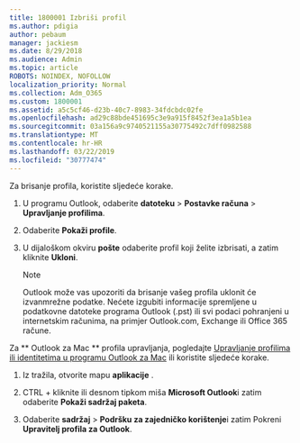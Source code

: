 ```yaml
---
title: 1800001 Izbriši profil
ms.author: pdigia
author: pebaum
manager: jackiesm
ms.date: 8/29/2018
ms.audience: Admin
ms.topic: article
ROBOTS: NOINDEX, NOFOLLOW
localization_priority: Normal
ms.collection: Adm_O365
ms.custom: 1800001
ms.assetid: a5c5cf46-d23b-40c7-8983-34fdcbdc02fe
ms.openlocfilehash: ad29c88bde451695c3e9a915f8452f3ea1a5b1ea
ms.sourcegitcommit: 03a156a9c9740521155a30775492c7dff0982588
ms.translationtype: MT
ms.contentlocale: hr-HR
ms.lasthandoff: 03/22/2019
ms.locfileid: "30777474"
---
```

Za brisanje profila, koristite sljedeće korake.
  
1. U programu Outlook, odaberite **datoteku** \> **Postavke računa** \> **Upravljanje profilima**.
    
2. Odaberite **Pokaži profile**.
    
3. U dijaloškom okviru **pošte** odaberite profil koji želite izbrisati, a zatim kliknite **Ukloni**.
    
    > [!NOTE]
    > Outlook može vas upozoriti da brisanje vašeg profila uklonit će izvanmrežne podatke. Nećete izgubiti informacije spremljene u podatkovne datoteke programa Outlook (.pst) ili svi podaci pohranjeni u internetskim računima, na primjer Outlook.com, Exchange ili Office 365 račune. 
  
Za ** Outlook za Mac ** profila upravljanja, pogledajte [Upravljanje profilima ili identitetima u programu Outlook za Mac](https://support.office.com/article/fed2a955-74df-4a24-bef6-78a426958c4c.aspx) ili koristite sljedeće korake. 
  
1. Iz tražila, otvorite mapu **aplikacije** . 
    
2. CTRL + kliknite ili desnom tipkom miša **Microsoft Outlook**i zatim odaberite **Pokaži sadržaj paketa**.
    
3. Odaberite **sadržaj** \> **Podršku za zajedničko korištenje**i zatim Pokreni **Upravitelj profila za Outlook**.
    

